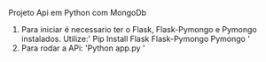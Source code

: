 Projeto Api em Python com MongoDb

1. Para iniciar é necessario ter o Flask, Flask-Pymongo e Pymongo instalados. Utilize:' Pip Install Flask Flask-Pymongo Pymongo '
2. Para rodar a APi: 'Python app.py '
